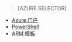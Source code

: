 <!-- not suitable for Mooncake -->

> [AZURE.SELECTOR]
- [Azure 门户](/documentation/articles/virtual-networks-create-vnetpeering-arm-portal/)
- [PowerShell](/documentation/articles/virtual-networks-create-vnetpeering-arm-ps/)
- [ARM 模板](/documentation/articles/virtual-networks-create-vnetpeering-arm-template-click/)

<!---HONumber=Mooncake_0919_2016-->